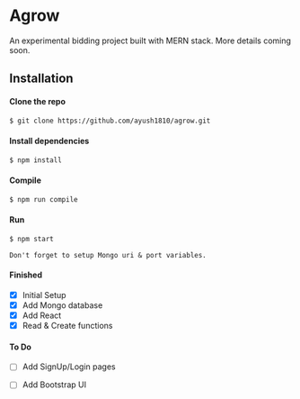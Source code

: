 Agrow
==================

An experimental bidding project built with MERN stack. More details coming soon.  


Installation
------------

#### Clone the repo

``` sh
$ git clone https://github.com/ayush1810/agrow.git
```

#### Install dependencies

``` sh
$ npm install
```

#### Compile

``` sh
$ npm run compile
```

#### Run 

```sh
$ npm start
```

    Don't forget to setup Mongo uri & port variables. 

#### Finished

- [x] Initial Setup
- [x] Add Mongo database
- [x] Add React 
- [x] Read & Create functions

#### To Do

- [ ] Add SignUp/Login pages
- [ ] Add Bootstrap UI

